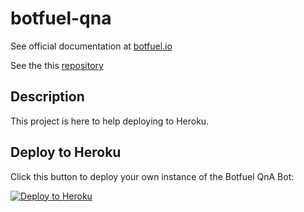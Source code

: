 # botfuel-qna

See official documentation at [botfuel.io](https://docs.botfuel.io/tutorials/creating-a-qn-a-bot)

See the this [repository](https://github.com/Botfuel/botfuel-dialog/tree/master/packages/test-qna)


## Description

This project is here to help deploying to Heroku.


## Deploy to Heroku

Click this button to deploy your own instance of the Botfuel QnA Bot:

[![Deploy to Heroku](https://www.herokucdn.com/deploy/button.png)](https://heroku.com/deploy)
